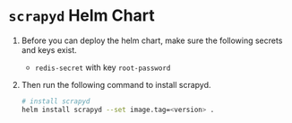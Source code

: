# `scrapyd` Helm Chart


1. Before you can deploy the helm chart, make sure the following secrets and keys exist.
   - `redis-secret` with key `root-password`

2. Then run the following command to install scrapyd.
   ```bash
   # install scrapyd
   helm install scrapyd --set image.tag=<version> .
   ```